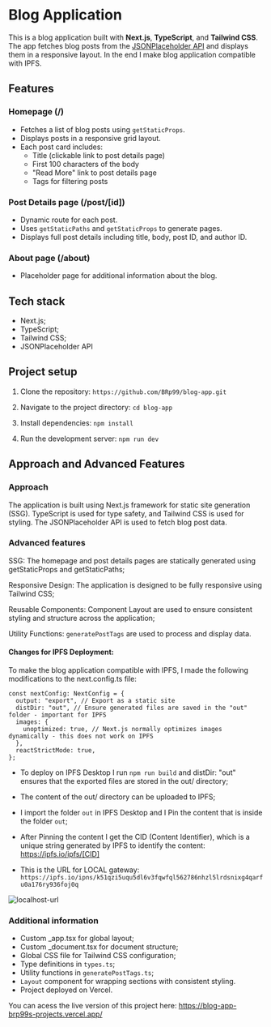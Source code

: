 # Blog Application

This is a blog application built with **Next.js**, **TypeScript**, and **Tailwind CSS**. The app fetches blog posts from the [JSONPlaceholder API](https://jsonplaceholder.typicode.com/posts) and displays them in a responsive layout. In the end I make blog application compatible with IPFS. 

## Features

### Homepage (/)

- Fetches a list of blog posts using `getStaticProps`.
- Displays posts in a responsive grid layout.
- Each post card includes:
  - Title (clickable link to post details page)
  - First 100 characters of the body
  - "Read More" link to post details page
  - Tags for filtering posts

### Post Details page (/post/[id])

- Dynamic route for each post.
- Uses `getStaticPaths` and `getStaticProps` to generate pages.
- Displays full post details including title, body, post ID, and author ID.

### About page (/about)

- Placeholder page for additional information about the blog.

## Tech stack

- Next.js;
- TypeScript;
- Tailwind CSS;
- JSONPlaceholder API

## Project setup

1. Clone the repository: `https://github.com/BRp99/blog-app.git`
2. Navigate to the project directory: `cd blog-app`
3. Install dependencies:
   `npm install`

4. Run the development server:
   `npm run dev`

## Approach and Advanced Features

### Approach

The application is built using Next.js framework for static site generation (SSG). TypeScript is used for type safety, and Tailwind CSS is used for styling. The JSONPlaceholder API is used to fetch blog post data.

### Advanced features

SSG: The homepage and post details pages are statically generated using getStaticProps and getStaticPaths;

Responsive Design: The application is designed to be fully responsive using Tailwind CSS;

Reusable Components: Component Layout are used to ensure consistent styling and structure across the application;

Utility Functions: `generatePostTags` are used to process and display data.

#### Changes for IPFS Deployment:

To make the blog application compatible with IPFS, I made the following modifications to the next.config.ts file:

```
const nextConfig: NextConfig = {
  output: "export", // Export as a static site
  distDir: "out", // Ensure generated files are saved in the "out" folder - important for IPFS
  images: {
    unoptimized: true, // Next.js normally optimizes images dynamically - this does not work on IPFS
  },
  reactStrictMode: true,
};

```

- To deploy on IPFS Desktop I run `npm run build` and distDir: "out" ensures that the exported files are stored in the out/ directory;
- The content of the out/ directory can be uploaded to IPFS;
- I import the folder `out` in IPFS Desktop and I Pin the content that is inside the folder `out`;
- After Pinning the content I get the CID (Content Identifier), which is a unique string generated by IPFS to identify the content: https://ipfs.io/ipfs/[CID]

- This is the URL for LOCAL gateway:
  `https://ipfs.io/ipns/k51qzi5uqu5dl6v3fqwfql562786nhzl5lrdsnixg4qarfu0a176ry936foj0q`

![localhost-url](https://github.com/user-attachments/assets/9a0aab30-c5a5-4c86-852d-035b042ad84f)


### Additional information

- Custom \_app.tsx for global layout;
- Custom \_document.tsx for document structure;
- Global CSS file for Tailwind CSS configuration;
- Type definitions in `types.ts`;
- Utility functions in `generatePostTags.ts`;
- `Layout` component for wrapping sections with consistent styling.
- Project deployed on Vercel.

You can acess the live version of this project here: https://blog-app-brp99s-projects.vercel.app/
